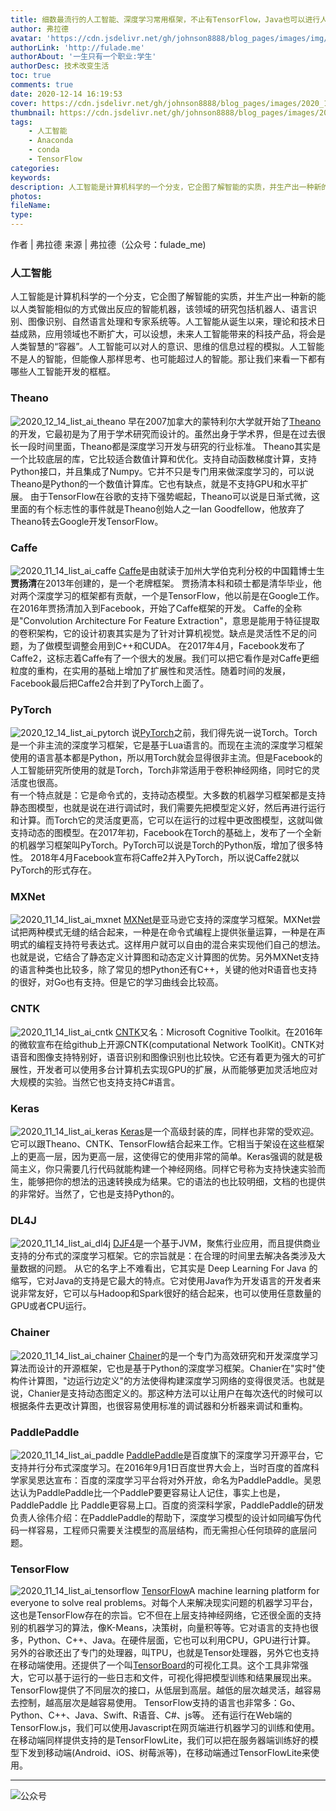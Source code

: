 ```yaml
---
title: 细数最流行的人工智能、深度学习常用框架，不止有TensorFlow，Java也可以进行人工智能开发
author: 弗拉德
avatar: 'https://cdn.jsdelivr.net/gh/johnson8888/blog_pages/images/img/avatar.jpg'
authorLink: 'http://fulade.me'
authorAbout: '一生只有一个职业:学生'
authorDesc: 技术改变生活
toc: true
comments: true
date: 2020-12-14 16:19:53
cover: https://cdn.jsdelivr.net/gh/johnson8888/blog_pages/images/2020_10_10_python_artificial_intelligence.png
thumbnail: https://cdn.jsdelivr.net/gh/johnson8888/blog_pages/images/2020_10_10_python_artificial_intelligence.png
tags: 
    - 人工智能
    - Anaconda
    - conda
    - TensorFlow
categories:
keywords:
description: 人工智能是计算机科学的一个分支，它企图了解智能的实质，并生产出一种新的能以人类智能相似的方式做出反应的智能机器，该领域的研究包括机器人、语言识别、图像识别、自然语言处理和专家系统等。
photos:
fileName:
type:
---
```


作者 | 弗拉德
来源 | 弗拉德（公众号：fulade_me)

###  人工智能
人工智能是计算机科学的一个分支，它企图了解智能的实质，并生产出一种新的能以人类智能相似的方式做出反应的智能机器，该领域的研究包括机器人、语言识别、图像识别、自然语言处理和专家系统等。人工智能从诞生以来，理论和技术日益成熟，应用领域也不断扩大，可以设想，未来人工智能带来的科技产品，将会是人类智慧的“容器”。人工智能可以对人的意识、思维的信息过程的模拟。人工智能不是人的智能，但能像人那样思考、也可能超过人的智能。那让我们来看一下都有哪些人工智能开发的框框。


### Theano
![2020_12_14_list_ai_theano](https://cdn.jsdelivr.net/gh/johnson8888/blog_pages/images/2020_12_14_list_ai_theano.jpg)
早在2007加拿大的蒙特利尔大学就开始了[Theano](https://github.com/Theano/Theano)的开发，它最初是为了用于学术研究而设计的。虽然出身于学术界，但是在过去很长一段时间里面，Theano都是深度学习开发与研究的行业标准。
Theano其实是一个比较底层的库，它比较适合数值计算和优化。支持自动函数梯度计算，支持Python接口，并且集成了Numpy。它并不只是专门用来做深度学习的，可以说Theano是Python的一个数值计算库。它也有缺点，就是不支持GPU和水平扩展。
由于TensorFlow在谷歌的支持下强势崛起，Theano可以说是日渐式微，这里面的有个标志性的事件就是Theano创始人之一Ian Goodfellow，他放弃了Theano转去Google开发TensorFlow。


### Caffe
![2020_11_14_list_ai_caffe](https://cdn.jsdelivr.net/gh/johnson8888/blog_pages/images/2020_11_14_list_ai_caffe.png)
[Caffe](https://github.com/facebookarchive/caffe2)是由就读于加州大学伯克利分校的中国籍博士生**贾扬清**在2013年创建的，是一个老牌框架。
贾扬清本科和硕士都是清华毕业，他对两个深度学习的框架都有贡献，一个是TensorFlow，他以前是在Google工作。在2016年贾扬清加入到Facebook，开始了Caffe框架的开发。
Caffe的全称是"Convolution Architecture For Feature Extraction"，意思是能用于特征提取的卷积架构，它的设计初衷其实是为了针对计算机视觉。缺点是灵活性不足的问题，为了做模型调整会用到C++和CUDA。
在2017年4月，Facebook发布了Caffe2，这标志着Caffe有了一个很大的发展。我们可以把它看作是对Caffe更细粒度的重构，在实用的基础上增加了扩展性和灵活性。随着时间的发展，Facebook最后把Caffe2合并到了PyTorch上面了。

### PyTorch 
![2020_12_14_list_ai_pytorch](https://cdn.jsdelivr.net/gh/johnson8888/blog_pages/images/2020_12_14_list_ai_pytorch.png)
说[PyTorch](https://pytorch.org/)之前，我们得先说一说Torch。Torch是一个非主流的深度学习框架，它是基于Lua语言的。而现在主流的深度学习框架使用的语言基本都是Python，所以用Torch就会显得很非主流。但是Facebook的人工智能研究所使用的就是Torch，Torch非常适用于卷积神经网络，同时它的灵活度也很高。  
有一个特点就是：它是命令式的，支持动态模型。大多数的机器学习框架都是支持静态图模型，也就是说在进行调试时，我们需要先把模型定义好，然后再进行运行和计算。而Torch它的灵活度更高，它可以在运行的过程中更改图模型，这就叫做支持动态的图模型。在2017年初，Facebook在Torch的基础上，发布了一个全新的机器学习框架叫PyTorch。PyTorch可以说是Torch的Python版，增加了很多特性。
2018年4月Facebook宣布将Caffe2并入PyTorch，所以说Caffe2就以PyTorch的形式存在。

### MXNet 
![2020_11_14_list_ai_mxnet](https://cdn.jsdelivr.net/gh/johnson8888/blog_pages/images/2020_11_14_list_ai_mxnet.png)
[MXNet](https://mxnet.apache.org/versions/1.7.0/)是亚马逊它支持的深度学习框架。MXNet尝试把两种模式无缝的结合起来，一种是在命令式编程上提供张量运算，一种是在声明式的编程支持符号表达式。这样用户就可以自由的混合来实现他们自己的想法。也就是说，它结合了静态定义计算图和动态定义计算图的优势。另外MXNet支持的语言种类也比较多，除了常见的想Python还有C++，关键的他对R语音也支持的很好，对Go也有支持。但是它的学习曲线会比较高。

### CNTK
![2020_11_14_list_ai_cntk](https://cdn.jsdelivr.net/gh/johnson8888/blog_pages/images/2020_11_14_list_ai_cntk.png)
[CNTK](https://github.com/microsoft/CNTK)又名：Microsoft Cognitive Toolkit。在2016年的微软宣布在给github上开源CNTK(computational Network ToolKit)。CNTK对语音和图像支持特别好，语音识别和图像识别也比较快。它还有着更为强大的可扩展性，开发者可以使用多台计算机去实现GPU的扩展，从而能够更加灵活地应对大规模的实验。当然它也支持支持C#语言。

### Keras 
![2020_11_14_list_ai_keras](https://cdn.jsdelivr.net/gh/johnson8888/blog_pages/images/2020_11_14_list_ai_keras.png)
[Keras](https://keras.io/)是一个高级封装的库，同样也非常的受欢迎。它可以跟Theano、CNTK、TensorFlow结合起来工作。它相当于架设在这些框架上的更高一层，因为更高一层，这使得它的使用非常的简单。Keras强调的就是极简主义，你只需要几行代码就能构建一个神经网络。同样它号称为支持快速实验而生，能够把你的想法的迅速转换成为结果。它的语法的也比较明细，文档的也提供的非常好。当然了，它也是支持Python的。

### DL4J
![2020_11_14_list_ai_dl4j](https://cdn.jsdelivr.net/gh/johnson8888/blog_pages/images/2020_11_14_list_ai_dl4j.png)
[DJF4](https://github.com/deeplearning4j)是一个基于JVM，聚焦行业应用，而且提供商业支持的分布式的深度学习框架。它的宗旨就是：在合理的时间里去解决各类涉及大量数据的问题。
从它的名字上不难看出，它其实是 Deep Learning For Java 的缩写，它对Java的支持是它最大的特点。它对使用Java作为开发语言的开发者来说非常友好，它可以与Hadoop和Spark很好的结合起来，也可以使用任意数量的GPU或者CPU运行。

### Chainer 
![2020_11_14_list_ai_chainer](https://cdn.jsdelivr.net/gh/johnson8888/blog_pages/images/2020_11_14_list_ai_chainer.png)
[Chainer](https://chainer.org/)的是一个专门为高效研究和开发深度学习算法而设计的开源框架，它也是基于Python的深度学习框架。Chanier在"实时"使构件计算图，"边运行边定义"的方法使得构建深度学习网络的变得很灵活。也就是说，Chanier是支持动态图定义的。那这种方法可以让用户在每次迭代的时候可以根据条件去更改计算图，也很容易使用标准的调试器和分析器来调试和重构。

### PaddlePaddle
![2020_11_14_list_ai_paddle](https://cdn.jsdelivr.net/gh/johnson8888/blog_pages/images/2020_11_14_list_ai_paddle.jpg)
[PaddlePaddle](https://www.paddlepaddle.org.cn/)是百度旗下的深度学习开源平台，它支持并行分布式深度学习。在2016年9月1日百度世界大会上，当时百度的首席科学家吴恩达宣布：百度的深度学习平台将对外开放，命名为PaddlePaddle。吴恩达认为PaddlePaddle比一个PaddleP要更容易让人记住，事实上也是，PaddlePaddle 比 Paddle更容易上口。百度的资深科学家，PaddlePaddle的研发负责人徐伟介绍：在PaddlePaddle的帮助下，深度学习模型的设计如同编写伪代码一样容易，工程师只需要关注模型的高层结构，而无需担心任何琐碎的底层问题。

### TensorFlow
![2020_11_14_list_ai_tensorflow](https://cdn.jsdelivr.net/gh/johnson8888/blog_pages/images/2020_11_14_list_ai_tensorflow.jpg)
[TensorFlow](https://github.com/tensorflow/tensorflow)A machine learning platform for everyone to solve real problems。对每个人来解决现实问题的机器学习平台，这也是TensorFlow存在的宗旨。它不但在上层支持神经网络，它还很全面的支持别的机器学习的算法，像K-Means，决策树，向量积等等。它对语言的支持也很多，Python、C++、Java。在硬件层面，它也可以利用CPU，GPU进行计算。
另外的谷歌还出了专门的处理器，叫TPU，也就是Tensor处理器，另外它也支持在移动端使用。还提供了一个叫[TensorBoard](https://www.tensorflow.org/tensorboard?hl=zh-cn)的可视化工具。这个工具非常强大，它可以基于运行的一些日志和文件，可视化得把模型训练和结果展现出来。  
TensorFlow提供了不同层次的接口，从低层到高层。越低的层次越灵活，越容易去控制，越高层次是越容易使用。
TensorFlow支持的语言也非常多：Go、Python、C++、Java、Swift、R语音、C#、js等。
还有运行在Web端的TensorFlow.js，我们可以使用Javascript在网页端进行机器学习的训练和使用。在移动端同样提供支持的是TensorFlowLite，我们可以把在服务器端训练好的模型下发到移动端(Android、iOS、树莓派等)，在移动端通过TensorFlowLite来使用。


***
![公众号](https://cdn.jsdelivr.net/gh/johnson8888/blog_pages/images/page_footer.jpg)



